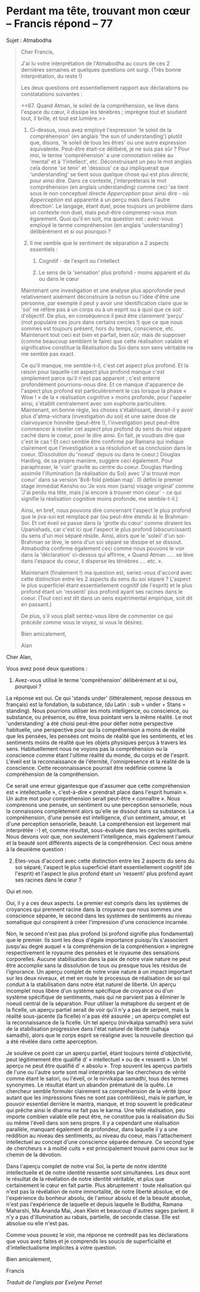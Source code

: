 # Perdant ma tête, trouvant mon cœur – Francis répond – 77

Sujet : Atmabodha

>Cher Francis,
>
>J'ai lu votre interprétation de l'Atmabodha au cours de ces 2 dernières semaines et quelques questions ont surgi. (Très bonne interprétation, du reste !)
>
>Les deux questions ont essentiellement rapport aux déclarations ou constatations suivantes :
>
><<67. Quand Atman, le soleil de la compréhension, se lève dans l'espace du cœur, il dissipe les ténèbres ; imprègne tout et soutient tout, il brille, et tout est lumière.>>
>
>1. Ci-dessus, vous avez employé l'expression 'le soleil de la compréhension' (en anglais 'the sun of understanding') plutôt que, disons, 'le soleil de tous les êtres' ou une autre expression équivalente. Peut-être était-ce délibéré, je ne suis pas sûr ? Pour moi, le terme 'compréhension' a une connotation reliée au 'mental' et à 'l'intellect', etc. Déconstruisant un peu le mot anglais cela donne 'se tenir' et 'dessous' ce qui impliquerait que 'understanding' se tient sous quelque chose qui est plus *directe*, pour ainsi dire. Dans ce contexte, j'interpréterais le mot compréhension (en anglais understanding) comme ceci 'se tient sous le non conceptuel directe *Apperception* pour ainsi dire - où *Apperception* est apparenté à un perçu mais dans l'autre direction'. Le langage, étant duel, pose toujours un problème dans un contexte non duel, mais peut-être comprenez-vous mon égarement. Quoi qu'il en soit, ma question est : avez-vous employé le terme compréhension (en anglais 'understanding') délibérément et si oui pourquoi ?
>
>2. Il me semble que le sentiment de séparation a 2 aspects essentiels :
>
>    1. Cognitif - de l'esprit ou l'intellect
>
>    2. Le sens de la 'sensation' plus profond - moins apparent et du ou dans le cœur
>
>Maintenant une investigation et une analyse plus approfondie peut relativement aisément déconstruire la notion ou l'idée d'être une personne, par exemple il peut y avoir une identification claire que le 'soi' ne réfère pas à un corps ou à un esprit ou à quoi que ce soit d'objectif. De plus, en conséquence il peut être clairement 'perçu' (mot populaire ces jours dans certains cercles !) que ce que nous sommes est toujours présent, hors du temps, conscience, etc. Maintenant tout ceci est bien et parfait, bien sûr, mais de supposer (comme beaucoup semblent le faire) que cette réalisation valable et significative constitue la Réalisation du Soi dans son sens véritable ne me semble pas exact.
>
>Ce qu'il manque, me semble-t-il, c'est cet aspect plus profond. Et la raison pour laquelle cet aspect plus profond manque c'est simplement parce qu'il n'est pas apparent ; c'est enterré profondément pourrions-nous dire. Et ce manque d'apparence de l'aspect plus profond est particulièrement le cas lorsque la phase « Wow ! » de la « réalisation cognitive » moins profonde, pour l'appeler ainsi, s'établit centralement avec son euphorie particulière. Maintenant, en bonne règle, les choses s'établissant, devrait-il y avoir plus d'atma-vichara (investigation du soi) et une saine dose de clairvoyance honnête (peut-être !), l'investigation peut peut-être commencer à révéler cet aspect plus profond du sens du moi séparé caché dans le coeur, pour le dire ainsi. En fait, je voudrais dire que c'est le cas ! Et ceci semble être confirmé par Ramana qui indique clairement que l'investigation a sa résolution et sa conclusion dans le coeur. (Dissolution du 'noeud' depuis ou dans le coeur.) Douglas Harding, de sa propre manière, suggère ceci également. Pour paraphraser, le 'voir' gravite au centre du coeur. Douglas Harding assimile l'illumination (la réalisation du Soi) avec 'J'ai trouvé mon coeur' dans sa version '8x8-fold plebian map'. (Il défini le premier stage immédiat Kensho ou 'Je vois mon (sans) visage original' comme 'J'ai perdu ma tête, mais j'ai encore à trouver mon coeur' - ce qui signifie la réalisation cognitive moins profonde, me semble-t-il.)
>
>Ainsi, en bref, nous pouvons dire concernant l'aspect le plus profond que le jiva-soi est remplacé par (ou peut-être étendu à) le Brahman-Soi. Et cet éveil se passe dans la 'grotte du cœur' comme diraient les Upanishads, car c'est ici que l'aspect le plus profond (obscurcissant) du sens d'un moi séparé réside. Ainsi, alors que le 'soleil' d'un soi-Brahman se lève, le sens d'un soi séparé se dissipe et se dissout. Atmabodha confirme également ceci comme nous pouvons le voir dans la 'déclaration' ci-dessus qui affirme, « Quand Atman ..... se lève dans l'espace du coeur, il disperse les ténèbres .... etc. ».
>
>Maintenant (finalement !) ma question est, seriez-vous d'accord avec cette distinction entre les 2 aspects du sens du soi séparé ? L'aspect le plus superficiel étant essentiellement cognitif (de l'esprit) et le plus profond étant un 'ressenti' plus profond ayant ses racines dans le coeur. (Tout ceci est dit dans un sens expérimental empirique, soit dit en passant.)
>
>De plus, s'il vous plaît sentez-vous libre de commenter ce qui précède comme vous le voyez, si vous le désirez.
>
>Bien amicalement,
>
>Alan

Cher Alan,

Vous avez posé deux questions :

1. Avez-vous utilisé le terme 'compréhension' délibérément et si oui, pourquoi ?

La réponse est oui. Ce qui 'stands under' (littéralement, repose dessous en français) est la fondation, la substance, (du Latin : sub = under + Stans = standing). Nous pourrions utiliser les mots intelligence, ou conscience, ou substance, ou présence, ou être, tous pointant vers la même réalité. Le mot 'understanding' a été choisi peut-être pour défier notre perspective habituelle, une perspective pour qui la compréhension a moins de réalité que les pensées, les pensées ont moins de réalité que les sentiments, et les sentiments moins de réalité que les objets physiques perçus à travers les sens. Habituellement nous ne voyons pas la compréhension ou la conscience comme étant l'ultime réalité du monde, du corps et de l'esprit. L'éveil est la reconnaissance de l'éternité, l'omniprésence et la réalité de la conscience. Cette reconnaissance pourrait être redéfinie comme la compréhension de la compréhension.

Ce serait une erreur gigantesque que d'assumer que cette compréhension est « intellectuelle », c'est-à-dire « prendrait place dans l'esprit humain ». Un autre mot pour compréhension serait peut-être « connaître ». Nous comprenons une pensée, un sentiment ou une perception sensorielle, nous la connaissons complètement alors qu'elle se dissout dans sa substance. La compréhension, d'une pensée est intelligence, d'un sentiment, amour, et d'une perception sensorielle, beauté. La compréhension est largement mal interprétée :-) et, comme résultat, sous-évaluée dans les cercles spirituels. Nous devons voir que, non seulement l'intelligence, mais également l'amour et la beauté sont différents aspects de la compréhension. Ceci nous amène à la deuxième question :

2. Etes-vous d'accord avec cette distinction entre les 2 aspects du sens du soi séparé, l'aspect le plus superficiel étant essentiellement cognitif (de l'esprit) et l'aspect le plus profond étant un 'ressenti' plus profond ayant ses racines dans le cœur ?

Oui et non.

Oui, il y a ces deux aspects. Le premier est compris dans les systèmes de croyances qui prennent racine dans la croyance que nous sommes une conscience séparée, le second dans les systèmes de sentiments au niveau somatique qui conspirent à créer l'impression d'une conscience incarnée.

Non, le second n'est pas plus profond (si profond signifie plus fondamental) que le premier. Ils sont les deux d'égale importance puisqu'ils s'associent jusqu'au degré auquel « la compréhension de la compréhension » imprègne respectivement le royaume des pensées et le royaume des sensations corporelles. Aucune stabilisation dans la paix de notre vraie nature ne peut être accomplie sans la dissolution de tous ou presque tous les résidus de l'ignorance. Un aperçu complet de notre vraie nature à un impact important sur les deux niveaux, et met en route le processus de réalisation de soi qui conduit à la stabilisation dans notre état naturel de liberté. Un aperçu incomplet nous libère d'un système spécifique de croyance ou d'un système spécifique de sentiments, mais qui ne parvient pas à éliminer le noeud central de la séparation. Pour utiliser la métaphore du serpent et de la ficelle, un aperçu partiel serait de voir qu'il n'y a pas de serpent, mais la réalité sous-jacente (la ficelle) n'a pas été assurée ; un aperçu complet est la reconnaissance de la ficelle. Un tel aperçu (nirvikalpa samadhi) sera suivi de la stabilisation progressive dans l'état naturel de liberté (sahaja samadhi), alors que le corps esprit se réaligne avec la nouvelle direction qui a été révélée dans cette aperception.

Je soulève ce point car un aperçu partiel, étant toujours teinté d'objectivité, peut légitimement être qualifié d’ « intellectuel » ou de « ressenti ». Un tel aperçu ne peut être qualifié d’ « absolu ». Trop souvent les aperçus partiels de l'une ou l'autre sorte sont mal interprétés par les chercheurs de vérité comme étant le satori, ou l'éveil, or le nirvikalpa samadhi, tous des termes synonymes. Le résultat étant un abandon prématuré de la quête. Le chercheur semble formuler clairement sa compréhension de la vérité (pour autant que les impressions fines ne sont pas contrôlées), mais le parfum, le pouvoir essentiel derrière le mantra, manque, et trop souvent le prédicateur qui prêche ainsi le dharma ne fait pas le karma. Une telle réalisation, peu importe combien valable elle peut être, ne constitue pas la réalisation du Soi ou même l'éveil dans son sens propre. Il y a cependant une réalisation parallèle, manquant également de profondeur, dans laquelle il y a une reddition au niveau des sentiments, au niveau du coeur, mais l'attachement intellectuel au concept d'une conscience séparée demeure. Ce second type de chercheurs « à moitié cuits » est principalement trouvé parmi ceux sur le chemin de la dévotion.

Dans l'aperçu complet de notre vrai Soi, la perte de notre identité intellectuelle et de notre identité ressentie sont simultanées. Les deux sont le résultat de la révélation de notre identité véritable, et plus que certainement le cœur en fait partie. Plus abruptement : toute réalisation qui n'est pas la révélation de notre immortalité, de notre liberté absolue, et de l'expérience du bonheur absolu, de l'amour absolu et de la beauté absolue, n'est pas l'expérience de laquelle et depuis laquelle le Buddha, Ramana Maharshi, Ma Ananda Mai, Jean Klein et beaucoup d'autres sages parlent. Il n'y a pas d'illumination au rabais, partielle, de seconde classe. Elle est absolue ou elle n'est pas.

Comme vous pouvez le voir, ma réponse ne contredit pas les déclarations que vous avez faites et je comprends les soucis de superficialité et d'intellectualisme implicites à votre question.

Bien amicalement,

Francis

_Traduit de l'anglais par Evelyne Pernet_


